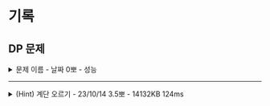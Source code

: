 # 기록
## DP 문제

<details>
<summary>문제 이름 - 날짜 0뽀 - 성능</summary>
<div markdown="1">
<ul>
<li>공개한 1등 기록: </li>
<li>추정 시간 복잡도: </li>
<li>문제 핵심</li>
<ul>
    <li></li>    
    <li></li>  
</ul>
<li>어려웠던 부분 해결</li>
<ul>
    <li></li>
    <ul>
        <li></li>
    </ul>
    <li></li>
    <ul>
        <li></li>
    </ul>
</ul>
<li>순위 코드 분석 후 배운 점</li>
<ul>
    <li></li>
    <li></li>
    <li></li>
</ul>
<li>보충이 필요한 지식</li>
<ul>
    <li></li>
    <li></li>
</ul>
<li>~칭찬~</li>
<ul>
<li></li>
<ul><li></li></ul>
</ul>
</ul>
</div>
</details>

--------- 


<details>
<summary>(Hint) 계단 오르기 - 23/10/14 3.5뽀 - 14132KB 124ms
</summary>
<div markdown="1">
<ul>
<li>공개한 1등 기록: 13992KB 116ms</li>
<li>문제 핵심</li>
<ul>
    <li>점화식!!!!!</li>    
    <li>마지막 확정된 계단을 기준으로 경우의 수를 찾아내기</li>
    <ol>
    <li>dp[i]=dp[i-3]+stairs[i-1]+stairs[i]
    </li>
    <li>dp[i]=dp[i-2])+stairs[i]
    </li>
    </ol>
</ul>
<li>어려웠던 부분 해결</li>
<ul>
    <li>초반에 생각한 방식 -> 생각 후 검증 어려워 바로 힌트 확인</li>
    <ul>
        <li>가장 수가 커야 하니 많이 가는 게 좋다는 걸 전제</li>
        <li>3개 중 OUT이 없으면 3개 중 1개는 무조건 건너뛰고, 그 직전에 OUT이었으니 2,3번째 숫자 중 작은 숫자 OUT</li>
        <li>OUT이 있다면 다음 3개로 넘어감.</li>
    </ul>
    <li>idx 오류</li>
    <ul>
        <li>점화식 처리 중 dp 배열과 stairs 배열의 idx 1,2 예외 처리 오류 -> 디버깅으로 확인 후 수정</li>
        <li>점화식이 i-3까지 있어서 1부터 시작해야 1,2만 예외 처리로 가능.</li>
    </ul>
</ul>
<li>순위 코드 분석 후 배운 점</li>
<ul>
    <li>점화식이라서인지 입력을 받으면서 바로 dp를 돌려 dp 저장 및 최종 출력 가능</li>
</ul>
<li>보충이 필요한 지식</li>
<ul>
    <li>점화식의 기준, 검증 시 확인해야 할 부분</li>
    <li>idx를 0부터 설정할 때의 점화식 조건은?</li>
    <li>확인한 순위권, 숏코딩은 전부 점화식 같음 -> 점화식 떠올리기 연습만이 살 길.</li>
</ul>
<li>~칭찬~</li>
<ul>
    <li>고민을 한 시간 정도 하고, 떠오른 생각을 검증할 수 없을 것 같아 과감하게! 정답을 확인한 것</li>
    <ul><li>처음 접해 보는 문제라 생각해 본 후 정답 input을 넣고 output을 내는 게 더 효율적</li>
    <li> 와중에 힌트만 얻으려고 파이썬 코드를 봤지만, 정말 잘 읽혀서 의미는 없었다...
    </li>
</ul>
</ul>
</ul>
</div>
</details>
